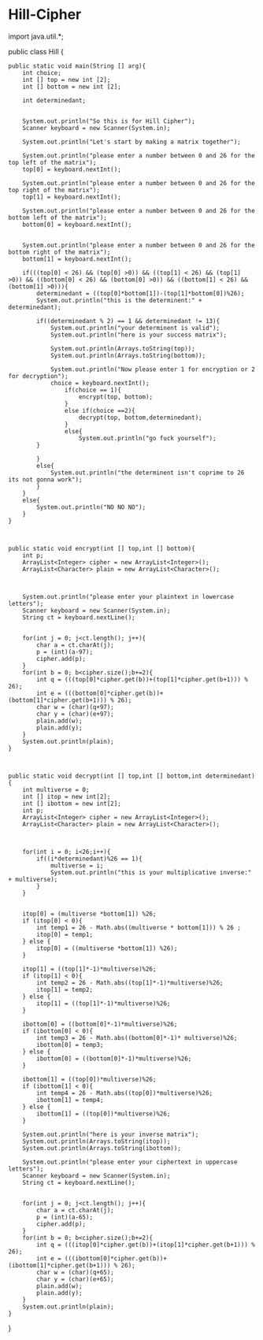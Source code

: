 # Hill-Cipher

import java.util.*;

public class Hill {
	
	public static void main(String [] arg){
		int choice;
		int [] top = new int [2];
		int [] bottom = new int [2];
		
		int determinedant;
		
		
		System.out.println("So this is for Hill Cipher");
		Scanner keyboard = new Scanner(System.in);
		
		System.out.println("Let's start by making a matrix together");
		
		System.out.println("please enter a number between 0 and 26 for the top left of the matrix");		
		top[0] = keyboard.nextInt();
		
		System.out.println("please enter a number between 0 and 26 for the top right of the matrix");
		top[1] = keyboard.nextInt();
		
		System.out.println("please enter a number between 0 and 26 for the bottom left of the matrix");
		bottom[0] = keyboard.nextInt();
		
		
		System.out.println("please enter a number between 0 and 26 for the bottom right of the matrix");
		bottom[1] = keyboard.nextInt();
				
		if(((top[0] < 26) && (top[0] >0)) && ((top[1] < 26) && (top[1] >0)) && ((bottom[0] < 26) && (bottom[0] >0)) && ((bottom[1] < 26) && (bottom[1] >0))){
			determinedant = ((top[0]*bottom[1])-(top[1]*bottom[0])%26);
			System.out.println("this is the determinent:" + determinedant);
			
			if((determinedant % 2) == 1 && determinedant != 13){
				System.out.println("your determinent is valid");
				System.out.println("here is your success matrix");
				
				System.out.println(Arrays.toString(top));
				System.out.println(Arrays.toString(bottom));
				
				System.out.println("Now please enter 1 for encryption or 2 for decryption");
				choice = keyboard.nextInt();
					if(choice == 1){
						encrypt(top, bottom);
					}
					else if(choice ==2){
						decrypt(top, bottom,determinedant);
					}
					else{
						System.out.println("go fuck yourself");
			}
				
			}
			else{
				System.out.println("the determinent isn't coprime to 26 its not gonna work");
			}
		}
		else{
			System.out.println("NO NO NO");
		}
	}
	
	
	
	public static void encrypt(int [] top,int [] bottom){
		int p;
		ArrayList<Integer> cipher = new ArrayList<Integer>();
		ArrayList<Character> plain = new ArrayList<Character>();
		
	
		
		System.out.println("please enter your plaintext in lowercase letters");
		Scanner keyboard = new Scanner(System.in);
		String ct = keyboard.nextLine();


		for(int j = 0; j<ct.length(); j++){
			char a = ct.charAt(j); 
			p = (int)(a-97);
			cipher.add(p);			
		}
		for(int b = 0; b<cipher.size();b+=2){
			int q = (((top[0]*cipher.get(b))+(top[1]*cipher.get(b+1))) % 26);
			int e = (((bottom[0]*cipher.get(b))+(bottom[1]*cipher.get(b+1))) % 26);
			char w = (char)(q+97);
			char y = (char)(e+97);
			plain.add(w);
			plain.add(y);
		}
		System.out.println(plain);
	}		
	
	
	
	public static void decrypt(int [] top,int [] bottom,int determinedant) {
		int multiverse = 0;
		int [] itop = new int[2];
		int [] ibottom = new int[2];
		int p;
		ArrayList<Integer> cipher = new ArrayList<Integer>();
		ArrayList<Character> plain = new ArrayList<Character>();
		
		
		
		for(int i = 0; i<26;i++){
			if((i*determinedant)%26 == 1){
				multiverse = i;
				System.out.println("this is your multiplicative inverse:" + multiverse);
			}
		}
				
		
		itop[0] = (multiverse *bottom[1]) %26;
		if (itop[0] < 0){
			int temp1 = 26 - Math.abs((multiverse * bottom[1])) % 26 ; 
			itop[0] = temp1; 
		} else {
			itop[0] = ((multiverse *bottom[1]) %26);
		}
		
		itop[1] = ((top[1]*-1)*multiverse)%26;
		if (itop[1] < 0){
			int temp2 = 26 - Math.abs((top[1]*-1)*multiverse)%26; 
			itop[1] = temp2; 
		} else {
			itop[1] = ((top[1]*-1)*multiverse)%26;
		}
		
		ibottom[0] = ((bottom[0]*-1)*multiverse)%26;
		if (ibottom[0] < 0){
			int temp3 = 26 - Math.abs((bottom[0]*-1)* multiverse)%26; 
			ibottom[0] = temp3; 
		} else {
			ibottom[0] = ((bottom[0]*-1)*multiverse)%26;
		}
		
		ibottom[1] = ((top[0])*multiverse)%26;
		if (ibottom[1] < 0){
			int temp4 = 26 - Math.abs((top[0])*multiverse)%26; 
			ibottom[1] = temp4; 
		} else {
			ibottom[1] = ((top[0])*multiverse)%26;
		}
		
		System.out.println("here is your inverse matrix");
		System.out.println(Arrays.toString(itop));
		System.out.println(Arrays.toString(ibottom));
		
		System.out.println("please enter your ciphertext in uppercase letters");
		Scanner keyboard = new Scanner(System.in);
		String ct = keyboard.nextLine();


		for(int j = 0; j<ct.length(); j++){
			char a = ct.charAt(j); 
			p = (int)(a-65);
			cipher.add(p);			
		}
		for(int b = 0; b<cipher.size();b+=2){
			int q = (((itop[0]*cipher.get(b))+(itop[1]*cipher.get(b+1))) % 26);
			int e = (((ibottom[0]*cipher.get(b))+(ibottom[1]*cipher.get(b+1))) % 26);
			char w = (char)(q+65);
			char y = (char)(e+65);
			plain.add(w);
			plain.add(y);
		}
		System.out.println(plain);
	}		
}
